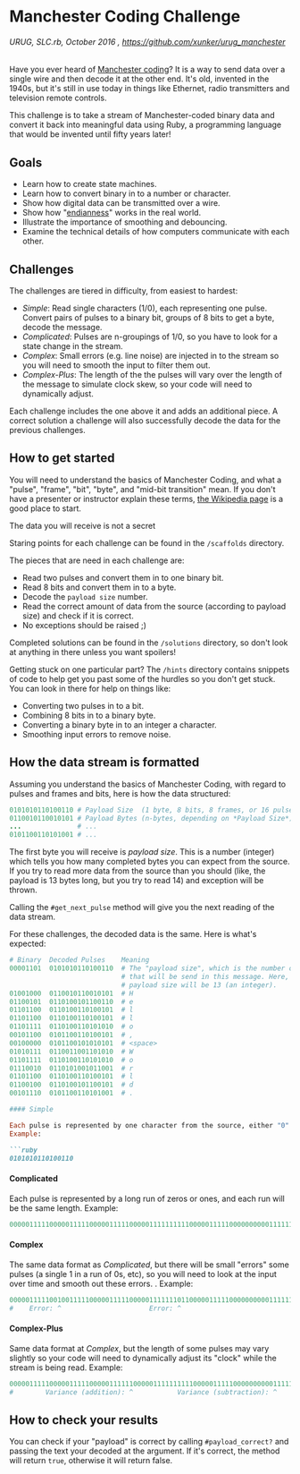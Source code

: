 # Manchester Coding Challenge
###### URUG, SLC.rb, October 2016 , https://github.com/xunker/urug_manchester

Have you ever heard of
[Manchester coding](https://en.wikipedia.org/wiki/Manchester_code)?
It is a way to send data over a single wire and then decode it at the other end.
It's old, invented in the 1940s, but it's still in use today in things like
Ethernet, radio transmitters and television remote controls.

This challenge is to take a stream of Manchester-coded binary data and convert
it back into meaningful data using Ruby, a programming language that would be
invented until fifty years later!

## Goals

* Learn how to create state machines.
* Learn how to convert binary in to a number or character.
* Show how digital data can be transmitted over a wire.
* Show how "[endianness](https://en.wikipedia.org/wiki/Endianness)" works in the
real world.
* Illustrate the importance of smoothing and debouncing.
* Examine the technical details of how computers communicate with each other.


## Challenges
The challenges are tiered in difficulty, from easiest to hardest:
  * _Simple_: Read single characters (1/0), each representing one pulse. Convert
  pairs of pulses to a binary bit, groups of 8 bits to get a byte, decode the
  message.
  * _Complicated_: Pulses are n-groupings of 1/0, so you have to look for a
  state change in the stream.
  * _Complex_: Small errors (e.g. line noise) are injected in to the stream so
  you will need to smooth the input to filter them out.
  * _Complex-Plus_: The length of the the pulses will vary over the length of
  the message to simulate clock skew, so your code will need to dynamically adjust.

Each challenge includes the one above it and adds an additional piece. A correct
solution a challenge will also successfully decode the data for the previous
challenges.

## How to get started

You will need to understand the basics of Manchester Coding, and what a "pulse",
"frame", "bit", "byte", and "mid-bit transition" mean. If you don't have a
presenter or instructor explain these terms,
[the Wikipedia page](https://en.wikipedia.org/wiki/Manchester_code) is a good
place to start.

The data you will receive is not a secret

Staring points for each challenge can be found in the `/scaffolds` directory.

The pieces that are need in each challenge are:
* Read two pulses and convert them in to one binary bit.
* Read 8 bits and convert them in to a byte.
* Decode the `payload size` number.
* Read the correct amount of data from the source (according to payload size)
and check if it is correct.
* No exceptions should be raised ;)

Completed solutions can be found in the `/solutions` directory, so don't look at
anything in there unless you want spoilers!

Getting stuck on one particular part? The `/hints` directory contains snippets
of code to help get you past some of the hurdles so you don't get stuck. You can
look in there for help on things like:
  * Converting two pulses in to a bit.
  * Combining 8 bits in to a binary byte.
  * Converting a binary byte in to an integer a character.
  * Smoothing input errors to remove noise.

## How the data stream is formatted

Assuming you understand the basics of Manchester Coding, with regard to pulses
and frames and bits, here is how the data structured:

```ruby
0101010110100110 # Payload Size  (1 byte, 8 bits, 8 frames, or 16 pulses)
0110010110010101 # Payload Bytes (n-bytes, depending on *Payload Size*)
...              # ...
0101100110101001 # ...
```

The first byte you will receive is *payload size*. This is a number (integer)
which tells you how many completed bytes you can expect from the source. If you
try to read more data from the source than you should (like, the payload is 13
bytes long, but you try to read 14) and exception will be thrown.

Calling the `#get_next_pulse` method will give you the next reading of the data
stream.

For these challenges, the decoded data is the same. Here is what's expected:

```ruby
# Binary  Decoded Pulses    Meaning  
00001101  0101010110100110  # The "payload size", which is the number of BYTES
                            # that will be send in this message. Here, our
                            # payload size will be 13 (an integer).
01001000  0110010110010101  # H
01100101  0110100101100110  # e
01101100  0110100110100101  # l
01101100  0110100110100101  # l
01101111  0110100110101010  # o
00101100  0101100110100101  # ,
00100000  0101100101010101  # <space>
01010111  0110011001101010  # W
01101111  0110100110101010  # o
01110010  0110101001011001  # r
01101100  0110100110100101  # l
01100100  0110100101100101  # d
00101110  0101100110101001  # .

#### Simple

Each pulse is represented by one character from the source, either "0" or "1".
Example:

```ruby
0101010110100110
```

#### Complicated

Each pulse is represented by a long run of zeros or ones, and each run will be
the same length. Example:

```ruby
00000111110000011111000001111100000111111111100000111110000000000111111111100000
```

#### Complex

The same data format as _Complicated_, but there will be small "errors" some
pulses (a single 1 in a run of 0s, etc), so you will need to look at the input
over time and smooth out these errors. . Example:

```ruby
00000111110010011111000001111100000111111101100000111110000000000111111111100000
#    Error: ^                      Error: ^
```

#### Complex-Plus

Same data format at _Complex_, but the length of some pulses may vary slightly
so your code will need to dynamically adjust its "clock" while the stream is
being read. Example:

```ruby
00000111110000011111000001111110000011111111110000011111000000000011111111100000
#        Variance (addition): ^           Variance (subtraction): ^
```

## How to check your results

You can check if your "payload" is correct by calling `#payload_correct?` and
passing the text your decoded at the argument. If it's correct, the method
will return `true`, otherwise it will return false.
